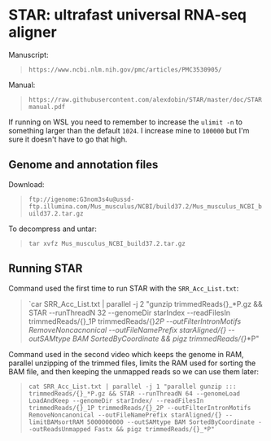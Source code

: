 # STAR: ultrafast universal RNA-seq aligner

Manuscript:
>`https://www.ncbi.nlm.nih.gov/pmc/articles/PMC3530905/`

Manual:
>`https://raw.githubusercontent.com/alexdobin/STAR/master/doc/STARmanual.pdf`

If running on WSL you need to remember to increase the `ulimit -n` to something larger than the default `1024`. I increase mine to `100000` but I'm sure it doesn't have to go that high.

## Genome and annotation files

Download:
>`ftp://igenome:G3nom3s4u@ussd-ftp.illumina.com/Mus_musculus/NCBI/build37.2/Mus_musculus_NCBI_build37.2.tar.gz`

To decompress and untar:
>`tar xvfz Mus_musculus_NCBI_build37.2.tar.gz`

## Running STAR

Command used the first time to run STAR with the `SRR_Acc_List.txt`:
>`car SRR_Acc_List.txt | parallel -j 2 "gunzip trimmedReads{}_*P.gz && STAR --runThreadN 32 --genomeDir starIndex --readFilesIn trimmedReads/{}_1P trimmedReads/{}_2P --outFilterIntronMotifs RemoveNoncacnonical --outFileNamePrefix starAligned/{} --outSAMtype BAM SortedByCoordinate && pigz trimmedReads/{}_*P"

Command used in the second video which keeps the genome in RAM, parallel unzipping of the trimmed files, limits the RAM used for sorting the BAM file, and then keeping the unmapped reads so we can use them later:
>`cat SRR_Acc_List.txt | parallel -j 1 "parallel gunzip ::: trimmedReads/{}_*P.gz && STAR --runThreadN 64 --genomeLoad LoadAndKeep --genomeDir starIndex/ --readFilesIn trimmedReads/{}_1P trimmedReads/{}_2P --outFilterIntronMotifs RemoveNoncanonical --outFileNamePrefix starAligned/{} --limitBAMsortRAM 5000000000 --outSAMtype BAM SortedByCoordinate --outReadsUnmapped Fastx && pigz trimmedReads/{}_*P"`
